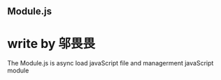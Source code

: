 ## Module.js
# write by 邬畏畏

The Module.js is async load javaScript file and managerment javaScript module
